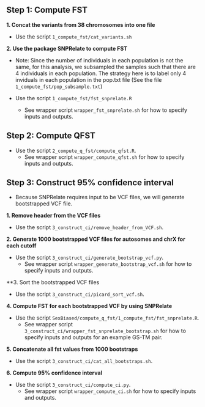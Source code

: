 ## Step 1: Compute FST

**1. Concat the variants from 38 chromosomes into one file**
* Use the script `1_compute_fst/cat_variants.sh`

**2. Use the package SNPRelate to compute FST**

* Note: Since the number of individuals in each population is not the same, for this analysis, we subsampled the samples such that there are 4 individuals in each population. The strategy here is to label only 4 inviduals in each population in the pop.txt file (See the file `1_compute_fst/pop_subsample.txt`)

* Use the script `1_compute_fst/fst_snprelate.R`
  - See wrapper script `wrapper_fst_snprelate.sh` for how to specify inputs and outputs.
  
## Step 2: Compute QFST

* Use the script `2_compute_q_fst/compute_qfst.R`.
  - See wrapper script `wrapper_compute_qfst.sh` for how to specify inputs and outputs.
 
## Step 3: Construct 95% confidence interval

* Because SNPRelate requires input to be VCF files, we will generate bootstrapped VCF file. 

**1. Remove header from the VCF files**

* Use the script `3_construct_ci/remove_header_from_VCF.sh`.

**2. Generate 1000 bootstrapped VCF files for autosomes and chrX for each cutoff**

* Use the script `3_construct_ci/generate_bootstrap_vcf.py`.
  - See wrapper script `wrapper_generate_bootstrap_vcf.sh` for how to specify inputs and outputs.

**3. Sort the bootstrapped VCF files

* Use the script `3_construct_ci/picard_sort_vcf.sh`.

**4. Compute FST for each bootstrapped VCF by using SNPRelate**

* Use the script `SexBiased/compute_q_fst/1_compute_fst/fst_snprelate.R`.
  - See wrapper script `3_construct_ci/wrapper_fst_snprelate_bootstrap.sh` for how to specify inputs and outputs for an example GS-TM pair.

**5. Concatenate all fst values from 1000 bootstraps**

* Use the script `3_construct_ci/cat_all_bootstraps.sh`.

**6. Compute 95% confidence interval**

* Use the script `3_construct_ci/compute_ci.py`.
  - See wrapper script `wrapper_compute_ci.sh` for how to specify inputs and outputs.
